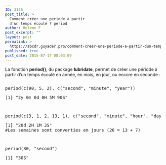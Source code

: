 ```yaml
---
ID: 3155
post_title: >
  Comment créer une periode à partir
  d’un temps écoulé ? period
author: Helene F
post_excerpt: ""
layout: post
permalink: >
  https://abcdr.guyader.pro/comment-creer-une-periode-a-partir-dun-temps-ecoule-period/
published: true
post_date: 2015-07-17 08:03:09
---
```

<p>La fonction <b>period()</b>, du package <b>lubridate</b>, permet de créer une période à partir d’un temps écoulé en année, en mois, en jour, ou encore en seconde :</p><p> <pre lang='rsplus'></p><p>period(c(90, 5, 2), c("second", "minute", "year"))</p><p>[1] "2y 0m 0d 0H 5M 90S"</p><p> </p><p>period(c(3, 1, 2, 13, 1), c("second", "minute", "hour", "day", "week"))</p><p>[1] "20d 2H 1M 3S"<br />#Les semaines sont converties en jours (20 = 13 + 7) </p><p> </p><p>period(30, "second")</p><p>[1] "30S"<br /> </pre>   </p>